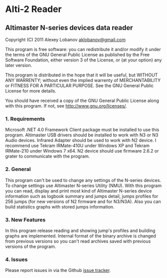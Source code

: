 # Alti-2 Reader

## Altimaster N-series devices data reader

Copyright (C) 2011 Alexey Lobanov <aklobanov@gmail.com>

This program is free software: you can redistribute it and/or modify it under
the terms of the GNU General Public License as published by the Free Software
Foundation, either version 3 of the License, or (at your option) any later
version.

This program is distributed in the hope that it will be useful, but WITHOUT
ANY WARRENTY; without even the implied warrenty of MERCHANTABILITY or
FITNESS FOR A PARTICULAR PURPOSE.  See the GNU General Public License
for more details.

You should have received a copy of the GNU General Public License along with
this program.  If not, see <http://www.gnu.org/licenses/>.

### 1. Requirements

Microsoft .NET 4.0 Framework Client package must be installed to use this
program. Altimaster USB drivers should be installed to work with N3 or N3
Audio devices. Infrared Adapter should be used to work with N2 device. I
recommend use Tekram IRMate-410U under Windows XP and Tekram IRMate-210
under Windows 7 x64. N2 device should use firmware 2.6.2 or grater to
communicate with the program.

### 2. General

This program can't be used to change any settings of the N-series devices.
To change settings use Altimaster N-series Utility (NMU). With this program
you can read, display and print most kind of Altimaster N-series device
information such as logbook summary and jumps detail, jumps profiles for 256
jumps (for new versions of N2 firmware and for N3/N3A). Also you can build
statistics graphs with stored jumps information.

### 3. New Features

In this program release reading and showing jump's profiles and building graphs
are implemented. Internal format of the binary archive is changed from previous
versions so you can't read archives saved with previous versions of the program.

### 4. Issues

Please report issues in via the Github
[issue tracker](https://github.com/evilwombat/alti2reader/issues).
